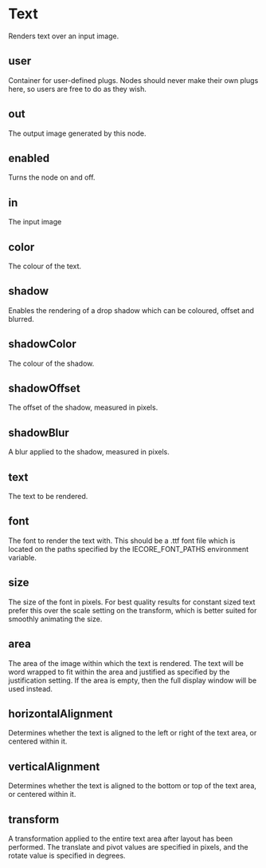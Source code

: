 # Text

Renders text over an input image.

## user

 Container for user-defined plugs. Nodes
should never make their own plugs here,
so users are free to do as they wish.

## out

 The output image generated by this node.

## enabled

 Turns the node on and off.

## in

 The input image

## color

 The colour of the text.

## shadow

 Enables the rendering of a drop shadow which can be coloured, offset and
blurred.

## shadowColor

 The colour of the shadow.

## shadowOffset

 The offset of the shadow, measured in pixels.

## shadowBlur

 A blur applied to the shadow, measured in pixels.

## text

 The text to be rendered.

## font

 The font to render the text with. This should be a .ttf font file which
is located on the paths specified by the IECORE_FONT_PATHS
environment variable.

## size

 The size of the font in pixels. For best quality results
for constant sized text prefer this over the scale setting
on the transform, which is better suited for smoothly animating
the size.

## area

 The area of the image within which the text is rendered.
The text will be word wrapped to fit within the area and
justified as specified by the justification setting. If the
area is empty, then the full display window will be used
instead.

## horizontalAlignment

 Determines whether the text is aligned to the left or
right of the text area, or centered within it.

## verticalAlignment

 Determines whether the text is aligned to the bottom or
top of the text area, or centered within it.

## transform

 A transformation applied to the entire text area after
layout has been performed. The translate and pivot values
are specified in pixels, and the rotate value is specified
in degrees.

